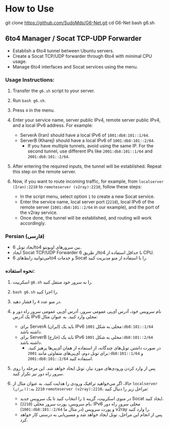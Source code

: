 # How to Use
git clone https://github.com/SudoMds/G6-Net.git
cd G6-Net
bash g6.sh
## 6to4 Manager / Socat TCP-UDP Forwarder

- Establish a 6to4 tunnel between Ubuntu servers.
- Create a Socat TCP/UDP forwarder through 6to4 with minimal CPU usage.
- Manage 6to4 interfaces and Socat services using the menu.

### Usage Instructions:

1. Transfer the `g6.sh` script to your server.
2. Run `bash g6.sh`.
3. Press `4` in the menu.
4. Enter your service name, server public IPv4, remote server public IPv4, and a local IPv6 address. For example:
   - ServerA (Iran) should have a local IPv6 of `1001:db8:101::1/64`.
   - ServerB (Kharej) should have a local IPv6 of `1001:db8:101::2/64`. 
     - If you have multiple tunnels, avoid using the same IP. For the second tunnel, use different IPs like `2001:db8:101::1/64` and `2001:db8:101::2/64`.

5. After entering the required inputs, the tunnel will be established. Repeat this step on the remote server.
6. Now, if you want to route incoming traffic, for example, from `localserver (Iran):2210` to `remoteserver (v2ray):2210`, follow these steps:
   - In the script menu, select option `1` to create a new Socat service.
   - Enter the service name, local server port (`2210`), local IPv6 of the remote server (`1001:db8:101::2/64` in our example), and the port of the v2ray service.
   - Once done, the tunnel will be established, and routing will work accordingly.

### Persian (فارسی)

- ایجاد تونل 6to4 بین سرورهای اوبونتو.
- ایجاد Socat TCP/UDP Forwarder از طریق 6to4 با حداقل استفاده از CPU.
- می‌توانید رابط‌های 6to4 و خدمات Socat را با استفاده از منو مدیریت کنید.

### نحوه استفاده:

1. اسکریپت `g6.sh` را به سرور خود منتقل کنید.
2. `bash g6.sh` را اجرا کنید.
3. در منو عدد `4` را فشار دهید.
4. نام سرویس خود، آدرس آی‌پی عمومی سرور، آدرس آی‌پی عمومی سرور راه دور و یک آدرس IPv6 محلی وارد کنید. به عنوان مثال:
   - برای ServerA (ایران) باید یک IPv6 محلی به شکل `1001:db8:101::1/64` داشته باشد.
   - برای ServerB (خارج) باید یک IPv6 محلی به شکل `1001:db8:101::2/64` داشته باشد.
     - در صورت داشتن تونل‌های چندگانه، از استفاده از همان آی‌پی‌ها پرهیز کنید. برای تونل دوم، آی‌پی‌های متفاوتی مانند `2001:db8:101::1/64` و `2001:db8:101::2/64` استفاده کنید.

5. پس از وارد کردن ورودی‌های مورد نیاز، تونل ایجاد خواهد شد. این مرحله را روی سرور راه دور نیز تکرار کنید.
6. حالا، اگر می‌خواهید ترافیک ورودی را هدایت کنید، به عنوان مثال از `localserver (ایران):2210` به `remoteserver (v2ray):2210`، مراحل زیر را دنبال کنید:
   - در منوی اسکریپت، گزینه `1` را انتخاب کنید تا یک سرویس جدید Socat ایجاد کنید.
   - نام سرویس، پورت سرور محلی (`2210`)، IPv6 محلی سرور راه دور (`1001:db8:101::2/64` در مثال ما) و پورت سرویس v2ray را وارد کنید.
   - پس از انجام این مراحل، تونل ایجاد خواهد شد و مسیریابی به درستی کار خواهد کرد.
